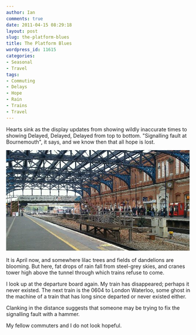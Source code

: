 ```yaml
---
author: Ian
comments: true
date: 2011-04-15 08:29:18
layout: post
slug: the-platform-blues
title: The Platform Blues
wordpress_id: 11615
categories:
- Seasonal
- Travel
tags:
- Commuting
- Delays
- Hope
- Rain
- Trains
- Travel
---
```


Hearts sink as the display updates from showing wildly inaccurate times to showing Delayed, Delayed, Delayed from top to bottom. "Signalling fault at Bournemouth", it says, and we know then that all hope is lost.

 ![image](/img/blog/2011/04/wpid-IMG_20110415_081419_edit0.jpg)
 
It is April now, and somewhere lilac trees and fields of dandelions are blooming. But here, fat drops of rain fall from steel-grey skies, and cranes tower high above the tunnel through which trains refuse to come.

I look up at the departure board again. My train has disappeared; perhaps it never existed. The next train is the 0604 to London Waterloo, some ghost in the machine of a train that has long since departed or never existed either.

Clanking in the distance suggests that someone may be trying to fix the signalling fault with a hammer.

My fellow commuters and I do not look hopeful.
